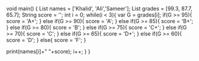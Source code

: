 void main() { 
 List <String> names = ['Khalid', 'Ali','Sameer'];
 List <double> grades = [99.3, 87.7, 65.7];
 String score = '';
 int i = 0;
 while(i < 3){
 var G = grades[i];
 if(G >= 95){
 score = 'A+';
 }
 else if(G >= 90){
 score = 'A';
 }
 else if(G >= 85){
 score = 'B+';
 }
 else if(G >= 80){
 score = 'B';
 }
 else if(G >= 75){
 score = 'C+';
 }
 else if(G >= 70){
 score = 'C';
 }
 else if(G >= 65){
 score = 'D+';
 }
 else if(G >= 60){
 score = 'D';
 }
 else{
 score = 'F';
 }
 
 print(names[i]+" "+score);
 i++;
 }
}
